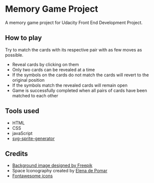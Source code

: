 # Memory Game Project

A memory game project for Udacity Front End Development Project.

## How to play
Try to match the cards with its respective pair with as few moves as possible.
- Reveal cards by clicking on them
- Only two cards can be revealed at a time
- If the symbols on the cards do not match the cards will revert to the original position
- If the symbols match the revealed cards will remain open
- Game is successfully completed when all pairs of cards have been matched to each other

## Tools used
- HTML
- CSS
- javaScript
- [svg-sprite-generator](https://github.com/frexy/svg-sprite-generator)

## Credits
- [Background image designed by Freepik](https://www.freepik.com/free-vector/cartoon-background-with-stars_1076870.htm)
- Space Iconography created by [Elena de Pomar](http://elenadepomar.com/)
- [Fontawesome icons](https://fontawesome.com/v4.7.0/icons/)